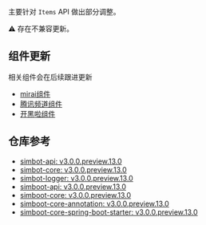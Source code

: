 主要针对 `Items` API 做出部分调整。

⚠ 存在不兼容更新。

## 组件更新
相关组件会在后续跟进更新
- [mirai组件](https://github.com/simple-robot/simbot-component-mirai/releases)
- [腾讯频道组件](https://github.com/simple-robot/simbot-component-tencent-guild/releases)
- [开黑啦组件](https://github.com/simple-robot/simbot-component-kaiheila/releases)

## 仓库参考

- [simbot-api: v3.0.0.preview.13.0](https://repo1.maven.org/maven2/love/forte/simbot/simbot-api/3.0.0.preview.13.0)
- [simbot-core: v3.0.0.preview.13.0](https://repo1.maven.org/maven2/love/forte/simbot/simbot-core/3.0.0.preview.13.0)
- [simbot-logger: v3.0.0.preview.13.0](https://repo1.maven.org/maven2/love/forte/simbot/simbot-logger/3.0.0.preview.13.0)
- [simboot-api: v3.0.0.preview.13.0](https://repo1.maven.org/maven2/love/forte/simbot/boot/simboot-api/3.0.0.preview.13.0)
- [simboot-core: v3.0.0.preview.13.0](https://repo1.maven.org/maven2/love/forte/simbot/boot/simboot-core/3.0.0.preview.13.0)
- [simboot-core-annotation: v3.0.0.preview.13.0](https://repo1.maven.org/maven2/love/forte/simbot/boot/simboot-core-annotation/3.0.0.preview.13.0)
- [simboot-core-spring-boot-starter: v3.0.0.preview.13.0](https://repo1.maven.org/maven2/love/forte/simbot/boot/simboot-core-spring-boot-starter/3.0.0.preview.13.0)

